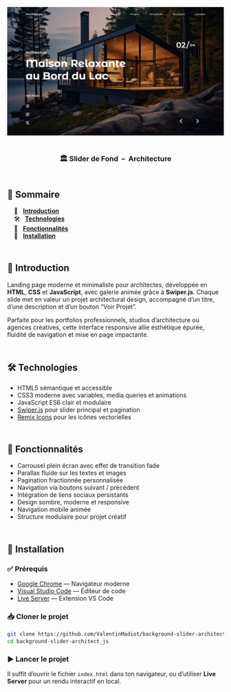 <div align="center">  
  <a href="https://background-slider-architect.netlify.app/" target="_blank">
    <img src=".docs/preview.png" alt="Aperçu du projet">  
  </a>
  </br></br>  
  <h3 align="center">🏛️ Slider de Fond &nbsp;–&nbsp; Architecture</h3>
</div>

## <br /> 📌 Sommaire

&nbsp;&nbsp;&nbsp; 🎨 &nbsp; [**Introduction**](#introduction)<br />
&nbsp;&nbsp;&nbsp; 🛠️ &nbsp; [**Technologies**](#technologies)<br />
&nbsp;&nbsp;&nbsp; 🎯 &nbsp; [**Fonctionnalités**](#fonctionnalités)<br />
&nbsp;&nbsp;&nbsp; 🚀 &nbsp; [**Installation**](#installation)<br />

## <br /> <a name="introduction">🎨 Introduction</a>

Landing page moderne et minimaliste pour architectes, développée en **HTML**, **CSS** et **JavaScript**, avec galerie animée grâce à **Swiper.js**. Chaque slide met en valeur un projet architectural design, accompagné d’un titre, d’une description et d’un bouton “Voir Projet”.

Parfaite pour les portfolios professionnels, studios d’architecture ou agences créatives, cette interface responsive allie esthétique épurée, fluidité de navigation et mise en page impactante.

## <br /> <a name="technologies">🛠️ Technologies</a>

- HTML5 sémantique et accessible
- CSS3 moderne avec variables, media queries et animations
- JavaScript ES6 clair et modulaire
- [Swiper.js](https://swiperjs.com/) pour slider principal et pagination
- [Remix Icons](https://remixicon.com/) pour les icônes vectorielles

## <br /> <a name="fonctionnalités">🎯 Fonctionnalités</a>

- Carrousel plein écran avec effet de transition fade
- Parallax fluide sur les textes et images
- Pagination fractionnée personnalisée
- Navigation via boutons suivant / précédent
- Intégration de liens sociaux persistants
- Design sombre, moderne et responsive
- Navigation mobile animée
- Structure modulaire pour projet créatif

## <br /> <a name="installation">🚀 Installation</a>

### ✅ Prérequis

- [Google Chrome](https://www.google.com/) — Navigateur moderne
- [Visual Studio Code](https://code.visualstudio.com/) — Éditeur de code
- [Live Server](https://marketplace.visualstudio.com/items?itemName=ritwickdey.LiveServer) — Extension VS Code

### 📥 Cloner le projet

```bash
git clone https://github.com/ValentinMadiot/background-slider-architect_js
cd background-slider-architect_js
```

### ▶️ Lancer le projet

Il suffit d’ouvrir le fichier `index.html` dans ton navigateur, ou d’utiliser **Live Server** pour un rendu interactif en local.
